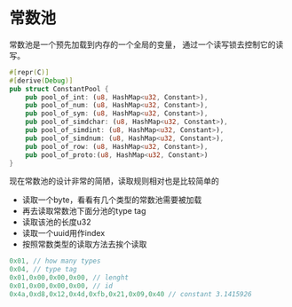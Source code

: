 # 常数池

常数池是一个预先加载到内存的一个全局的变量，
通过一个读写锁去控制它的读写。

```rust
#[repr(C)]
#[derive(Debug)]
pub struct ConstantPool {
    pub pool_of_int: (u8, HashMap<u32, Constant>),
    pub pool_of_num: (u8, HashMap<u32, Constant>),
    pub pool_of_sym: (u8, HashMap<u32, Constant>),
    pub pool_of_simdchar: (u8, HashMap<u32, Constant>),
    pub pool_of_simdint: (u8, HashMap<u32, Constant>),
    pub pool_of_simdnum: (u8, HashMap<u32, Constant>),
    pub pool_of_row: (u8, HashMap<u32, Constant>),
    pub pool_of_proto:(u8, HashMap<u32, Constant>)
}
```
现在常数池的设计非常的简陋，读取规则相对也是比较简单的

- 读取一个byte，看看有几个类型的常数池需要被加载
- 再去读取常数池下面分池的type tag
- 读取该池的长度u32
- 读取一个uuid用作index
- 按照常数类型的读取方法去挨个读取

```rust
0x01, // how many types
0x04, // type tag
0x01,0x00,0x00,0x00, // lenght
0x01,0x00,0x00,0x00, // id
0x4a,0xd8,0x12,0x4d,0xfb,0x21,0x09,0x40 // constant 3.1415926
```